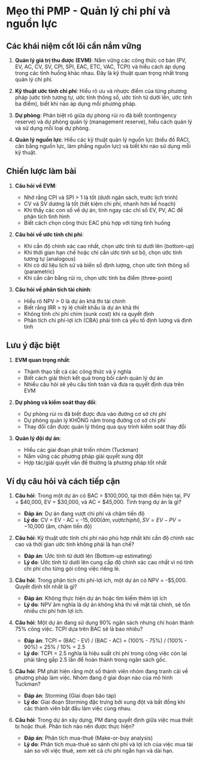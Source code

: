 # Mẹo thi PMP - Quản lý chi phí và nguồn lực

## Các khái niệm cốt lõi cần nắm vững
1. **Quản lý giá trị thu được (EVM)**: Nắm vững các công thức cơ bản (PV, EV, AC, CV, SV, CPI, SPI, EAC, ETC, VAC, TCPI) và hiểu cách áp dụng trong các tình huống khác nhau. Đây là kỹ thuật quan trọng nhất trong quản lý chi phí.

2. **Kỹ thuật ước tính chi phí**: Hiểu rõ ưu và nhược điểm của từng phương pháp (ước tính tương tự, ước tính thông số, ước tính từ dưới lên, ước tính ba điểm), biết khi nào áp dụng mỗi phương pháp.

3. **Dự phòng**: Phân biệt rõ giữa dự phòng rủi ro đã biết (contingency reserve) và dự phòng quản lý (management reserve), hiểu cách quản lý và sử dụng mỗi loại dự phòng.

4. **Quản lý nguồn lực**: Hiểu các kỹ thuật quản lý nguồn lực (biểu đồ RACI, cân bằng nguồn lực, làm phẳng nguồn lực) và biết khi nào sử dụng mỗi kỹ thuật.

## Chiến lược làm bài
1. **Câu hỏi về EVM**:
   - Nhớ rằng CPI và SPI > 1 là tốt (dưới ngân sách, trước lịch trình)
   - CV và SV dương là tốt (tiết kiệm chi phí, nhanh hơn kế hoạch)
   - Khi thấy các con số về dự án, tính ngay các chỉ số EV, PV, AC để phân tích tình hình
   - Biết cách chọn công thức EAC phù hợp với từng tình huống

2. **Câu hỏi về ước tính chi phí**:
   - Khi cần độ chính xác cao nhất, chọn ước tính từ dưới lên (bottom-up)
   - Khi thời gian hạn chế hoặc chỉ cần ước tính sơ bộ, chọn ước tính tương tự (analogous)
   - Khi có dữ liệu lịch sử và biến số định lượng, chọn ước tính thông số (parametric)
   - Khi cần cân bằng rủi ro, chọn ước tính ba điểm (three-point)

3. **Câu hỏi về phân tích tài chính**:
   - Hiểu rõ NPV > 0 là dự án khả thi tài chính
   - Biết rằng IRR > tỷ lệ chiết khấu là dự án khả thi
   - Không tính chi phí chìm (sunk cost) khi ra quyết định
   - Phân tích chi phí-lợi ích (CBA) phải tính cả yếu tố định lượng và định tính

## Lưu ý đặc biệt
1. **EVM quan trọng nhất**: 
   - Thành thạo tất cả các công thức và ý nghĩa
   - Biết cách giải thích kết quả trong bối cảnh quản lý dự án
   - Nhiều câu hỏi sẽ yêu cầu tính toán và đưa ra quyết định dựa trên EVM

2. **Dự phòng và kiểm soát thay đổi**: 
   - Dự phòng rủi ro đã biết được đưa vào đường cơ sở chi phí
   - Dự phòng quản lý KHÔNG nằm trong đường cơ sở chi phí
   - Thay đổi cần được quản lý thông qua quy trình kiểm soát thay đổi

3. **Quản lý đội dự án**: 
   - Hiểu các giai đoạn phát triển nhóm (Tuckman)
   - Nắm vững các phương pháp giải quyết xung đột
   - Hợp tác/giải quyết vấn đề thường là phương pháp tốt nhất

## Ví dụ câu hỏi và cách tiếp cận
1. **Câu hỏi**: Trong một dự án có BAC = $100,000, tại thời điểm hiện tại, PV = $40,000, EV = $30,000, và AC = $45,000. Tình trạng dự án là gì?
   - **Đáp án**: Dự án đang vượt chi phí và chậm tiến độ
   - **Lý do**: CV = EV - AC = -$15,000 (âm, vượt chi phí), SV = EV - PV = -$10,000 (âm, chậm tiến độ)

2. **Câu hỏi**: Kỹ thuật ước tính chi phí nào phù hợp nhất khi cần độ chính xác cao và thời gian ước tính không phải là hạn chế?
   - **Đáp án**: Ước tính từ dưới lên (Bottom-up estimating)
   - **Lý do**: Ước tính từ dưới lên cung cấp độ chính xác cao nhất vì nó tính chi phí cho từng gói công việc riêng lẻ.

3. **Câu hỏi**: Trong phân tích chi phí-lợi ích, một dự án có NPV = -$5,000. Quyết định tốt nhất là gì?
   - **Đáp án**: Không thực hiện dự án hoặc tìm kiếm thêm lợi ích
   - **Lý do**: NPV âm nghĩa là dự án không khả thi về mặt tài chính, sẽ tốn nhiều chi phí hơn lợi ích.

4. **Câu hỏi**: Một dự án đang sử dụng 90% ngân sách nhưng chỉ hoàn thành 75% công việc. TCPI dựa trên BAC sẽ là bao nhiêu?
   - **Đáp án**: TCPI = (BAC - EV) / (BAC - AC) = (100% - 75%) / (100% - 90%) = 25% / 10% = 2.5
   - **Lý do**: TCPI = 2.5 nghĩa là hiệu suất chi phí trong công việc còn lại phải tăng gấp 2.5 lần để hoàn thành trong ngân sách gốc.

5. **Câu hỏi**: PM phát hiện rằng một số thành viên nhóm đang tranh cãi về phương pháp làm việc. Nhóm đang ở giai đoạn nào của mô hình Tuckman?
   - **Đáp án**: Storming (Giai đoạn bão táp)
   - **Lý do**: Giai đoạn Storming đặc trưng bởi xung đột và bất đồng khi các thành viên bắt đầu làm việc cùng nhau.

6. **Câu hỏi**: Trong dự án xây dựng, PM đang quyết định giữa việc mua thiết bị hoặc thuê. Phân tích nào nên được thực hiện?
   - **Đáp án**: Phân tích mua-thuê (Make-or-buy analysis)
   - **Lý do**: Phân tích mua-thuê so sánh chi phí và lợi ích của việc mua tài sản so với việc thuê, xem xét cả chi phí ngắn hạn và dài hạn. 